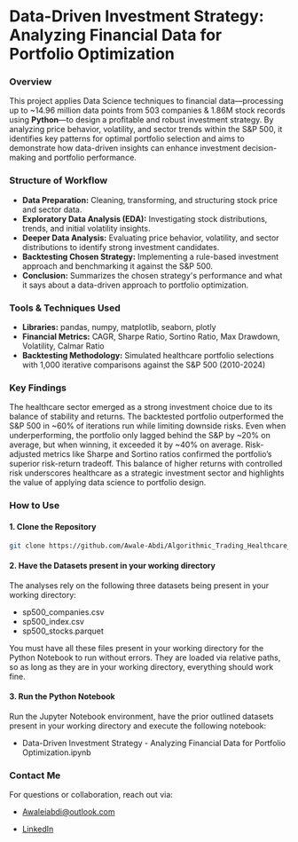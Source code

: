 # Data-Driven Investment Strategy: Analyzing Financial Data for Portfolio Optimization

### **Overview**

This project applies Data Science techniques to financial data—processing up to ~14.96 million data points from 503 companies & 1.86M stock records using **Python**—to design a profitable and robust investment strategy. By analyzing price behavior, volatility, and sector trends within the S&P 500, it identifies key patterns for optimal portfolio selection and aims to demonstrate how data-driven insights can enhance investment decision-making and portfolio performance.

### **Structure of Workflow**

- **Data Preparation:** Cleaning, transforming, and structuring stock price and sector data.
- **Exploratory Data Analysis (EDA):** Investigating stock distributions, trends, and initial volatility insights.
- **Deeper Data Analysis:** Evaluating price behavior, volatility, and sector distributions to identify strong investment candidates.
- **Backtesting Chosen Strategy:** Implementing a rule-based investment approach and benchmarking it against the S&P 500.
- **Conclusion:** Summarizes the chosen strategy's performance and what it says about a data-driven approach to portfolio optimization.

### **Tools & Techniques Used**

- **Libraries:** pandas, numpy, matplotlib, seaborn, plotly
- **Financial Metrics:** CAGR, Sharpe Ratio, Sortino Ratio, Max Drawdown, Volatility, Calmar Ratio
- **Backtesting Methodology:** Simulated healthcare portfolio selections with 1,000 iterative comparisons against the S&P 500 (2010-2024)

### **Key Findings**

The healthcare sector emerged as a strong investment choice due to its balance of stability and returns. The backtested portfolio outperformed the S&P 500 in ~60% of iterations run while limiting downside risks. Even when underperforming, the portfolio only lagged behind the S&P by ~20% on average, but when winning, it exceeded it by ~40% on average. Risk-adjusted metrics like Sharpe and Sortino ratios confirmed the portfolio’s superior risk-return tradeoff. This balance of higher returns with controlled risk underscores healthcare as a strategic investment sector and highlights the value of applying data science to portfolio design.

### **How to Use**

#### **1. Clone the Repository**
```sh
git clone https://github.com/Awale-Abdi/Algorithmic_Trading_Healthcare_Portfolio
```
#### 2. Have the Datasets present in your working directory

The analyses rely on the following three datasets being present in your working directory:

- sp500_companies.csv
- sp500_index.csv
- sp500_stocks.parquet
  
You must have all these files present in your working directory for the Python Notebook to run without errors. They are loaded via relative paths, so as long as they are in your working directory, everything should work fine.

#### **3. Run the Python Notebook**
Run the Jupyter Notebook environment, have the prior outlined datasets present in your working directory and execute the following notebook:

- Data-Driven Investment Strategy - Analyzing Financial Data for Portfolio Optimization.ipynb

### **Contact Me**

For questions or collaboration, reach out via:

- Awaleiabdi@outlook.com

- [LinkedIn](https://www.linkedin.com/in/awale-abdi/)

